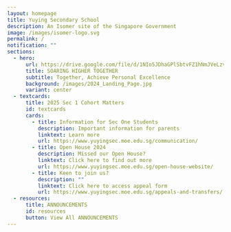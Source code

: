 ```yaml
---
layout: homepage
title: Yuying Secondary School
description: An Isomer site of the Singapore Government
image: /images/isomer-logo.svg
permalink: /
notification: ""
sections:
  - hero:
      url: https://drive.google.com/file/d/1NIo5JDhaGPlSbtvFZ1hNmJVeLzvrqsmo/view?usp=share_link
      title: SOARING HIGHER TOGETHER
      subtitle: Together, Achieve Personal Excellence
      background: /images/2024_Landing_Page.jpg
      variant: center
  - textcards:
      title: 2025 Sec 1 Cohort Matters
      id: textcards
      cards:
        - title: Information for Sec One Students
          description: Important information for parents
          linktext: Learn more
          url: https://www.yuyingsec.moe.edu.sg/communication/
        - title: Open House 2024
          description: Missed our Open House?
          linktext: Click here to find out more
          url: https://www.yuyingsec.moe.edu.sg/open-house-website/
        - title: Keen to join us?
          description: ""
          linktext: Click here to access appeal form
          url: https://www.yuyingsec.moe.edu.sg/appeals-and-transfers/
  - resources:
      title: ANNOUNCEMENTS
      id: resources
      button: View All ANNOUNCEMENTS
---
```

